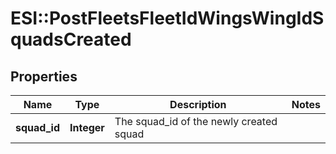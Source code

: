 # ESI::PostFleetsFleetIdWingsWingIdSquadsCreated

## Properties
Name | Type | Description | Notes
------------ | ------------- | ------------- | -------------
**squad_id** | **Integer** | The squad_id of the newly created squad | 


